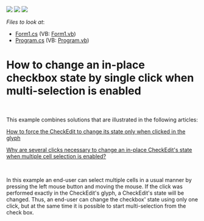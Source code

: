 <!-- default badges list -->
![](https://img.shields.io/endpoint?url=https://codecentral.devexpress.com/api/v1/VersionRange/128625980/11.1.4%2B)
[![](https://img.shields.io/badge/Open_in_DevExpress_Support_Center-FF7200?style=flat-square&logo=DevExpress&logoColor=white)](https://supportcenter.devexpress.com/ticket/details/E3478)
[![](https://img.shields.io/badge/📖_How_to_use_DevExpress_Examples-e9f6fc?style=flat-square)](https://docs.devexpress.com/GeneralInformation/403183)
<!-- default badges end -->
<!-- default file list -->
*Files to look at*:

* [Form1.cs](./CS/Form1.cs) (VB: [Form1.vb](./VB/Form1.vb))
* [Program.cs](./CS/Program.cs) (VB: [Program.vb](./VB/Program.vb))
<!-- default file list end -->
# How to change an in-place checkbox state by single click when multi-selection is enabled


<p><br />
<p>This example combines solutions that are illustrated in the following articles:</p><p><a href="https://www.devexpress.com/Support/Center/p/E315">How to force the CheckEdit to change its state only when clicked in the glyph</a></p><p><a href="https://www.devexpress.com/Support/Center/p/K18380">Why are several clicks necessary to change an in-place CheckEdit's state when multiple cell selection is enabled?</a></p><br />
<p>In this example an end-user can select multiple cells in a usual manner by pressing the left mouse button and moving the mouse. If the click was performed exactly in the CheckEdit's glyph, a CheckEdit's state will be changed. Thus, an end-user can change the checkbox' state using only one click, but at the same time it is possible to start multi-selection from the check box.</p></p>

<br/>


